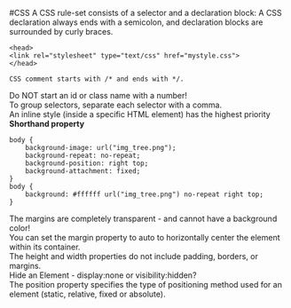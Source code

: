 #CSS
A CSS rule-set consists of a selector and a declaration block:
A CSS declaration always ends with a semicolon, and declaration blocks are surrounded by curly braces.
```
<head>
<link rel="stylesheet" type="text/css" href="mystyle.css">
</head>

CSS comment starts with /* and ends with */.
```
Do NOT start an id or class name with a number!  
To group selectors, separate each selector with a comma.  
An inline style (inside a specific HTML element) has the highest priority  
**Shorthand property**
```
body {
    background-image: url("img_tree.png");
    background-repeat: no-repeat;
    background-position: right top;
    background-attachment: fixed;
}
body {
    background: #ffffff url("img_tree.png") no-repeat right top;
}
```
The margins are completely transparent - and cannot have a background color!  
You can set the margin property to auto to horizontally center the element within its container.  
The height and width properties do not include padding, borders, or margins.  
Hide an Element - display:none or visibility:hidden?  
The position property specifies the type of positioning method used for an element (static, relative, fixed or absolute).  
